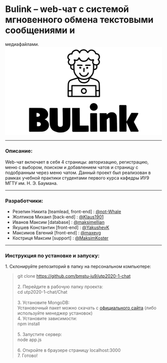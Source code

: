 # Bulink – web-чат с системой мгновенного обмена текстовыми сообщениями и 
медиафайлами.
![BULink](./MainLogo.jpg)
***
### Описание:
Web-чат включает в себя 4 страницы: авторизацию, регистрацию, меню с выбором, 
поиском и добавлением чатов и страницу с подобранным через меню чатом. Данный 
проект был реализован в рамках учебной практики студентами первого курса кафедры 
ИУ9 МГТУ им. Н. Э. Баумана.
***
### Разработчики:
* Резепин Никита [teamlead, front-end] : [@not-Whale](https://github.com/not-Whale)
* Жолтиков Михаил [back-end] : [@Klaus1901](https://github.com/Klaus1901)
* Иванов Максим [database] : [@maksimellian](https://github.com/maksimellian)
* Якушев Константин [front-end] : [@YakushevK](https://github.com/YakushevK)
* Максимов Евгений [front-end] : [@maxevg](https://github.com/maxevg)
* Костриця Максим [support] : [@MaksimKoster](https://github.com/MaksimKoster)
***
### Инструкция по установке и запуску:
1\. Склонируйте репозиторий в папку на персональном компьютере: <br>
> git clone https://github.com/bmstu-iu9/utp2020-1-chat <br>
> <br>
2\. Перейдите в рабочую папку проекта: <br>
> cd utp2020-1-chat/Chat <br>
> <br>
3\. Установите MongoDB: <br>
Установочный пакет можно скачать с [официального сайта](https://www.mongodb.com/try/download/community) 
(либо используйте менеджер установок) <br>
4\. Установите зависимости: <br>
> npm install <br>
> <br>
5\. Запустите сервер: <br>
> node app.js <br>
> <br>
6\. Откройте в браузере страницу localhost:3000 <br>
7\. Готово! 